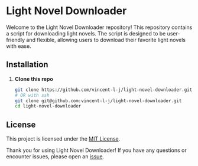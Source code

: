 # Light Novel Downloader

Welcome to the Light Novel Downloader repository!
This repository contains a script for downloading light novels.
The script is designed to be user-friendly and flexible,
allowing users to download their favorite light novels with ease.

## Installation

1. **Clone this repo**

   ```bash
   git clone https://github.com/vincent-l-j/light-novel-downloader.git
   # OR with ssh
   git clone git@github.com:vincent-l-j/light-novel-downloader.git
   cd light-novel-downloader
   ```

## License

This project is licensed under the [MIT License](LICENSE.md).

Thank you for using Light Novel Downloader!
If you have any questions or encounter issues, please open an
[issue](https://github.com/vincent-l-j/project-template/issues).
